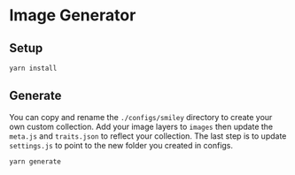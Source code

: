 # Image Generator

## Setup

```bash
yarn install
```

## Generate

You can copy and rename the `./configs/smiley` directory to create your own custom collection.
Add your image layers to `images` then update the `meta.js` and `traits.json` to reflect your collection.
The last step is to update `settings.js` to point to the new folder you created in configs.

```bash
yarn generate
```

